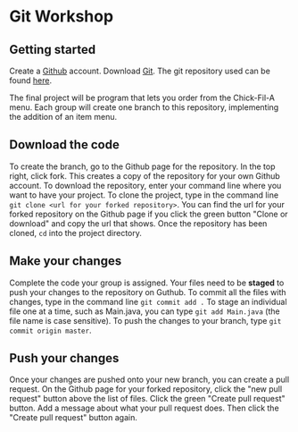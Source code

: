 # Git Workshop

## Getting started
Create a [Github](https://www.github.com) account.
Download [Git](https://git-scm.com/downloads).
The git repository used can be found [here](https://github.com/ufssd/GitWorkshop).

The final project will be program that lets you order from the Chick-Fil-A menu.
Each group will create one branch to this repository, implementing the addition of an item menu.

## Download the code
To create the branch, go to the Github page for the repository. In the top right, click fork. This creates a copy of the repository for your own Github account. To download the repository, enter your command line where you want to have your project. To clone the project, type in the command line `git clone <url for your forked repository>`. You can find the url for your forked repository on the Github page if you click the green button "Clone or download" and copy the url that shows. Once the repository has been cloned, `cd` into the project directory.

## Make your changes
Complete the code your group is assigned. Your files need to be **staged** to push your changes to the repository on Guthub. To commit all the files with changes, type in the command line `git commit add .` To stage an individual file one at a time, such as Main.java, you can type `git add Main.java` (the file name is case sensitive). To push the changes to your branch, type `git commit origin master`.

## Push your changes
Once your changes are pushed onto your new branch, you can create a pull request. On the Github page for your forked repository, click the "new pull request" button above the list of files. Click the green "Create pull request" button. Add a message about what your pull request does. Then click the "Create pull request" button again. 